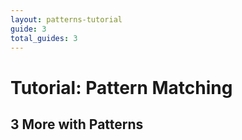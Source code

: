 ```yaml
---
layout: patterns-tutorial
guide: 3
total_guides: 3
---
```

# Tutorial: Pattern Matching

## 3 More with Patterns
